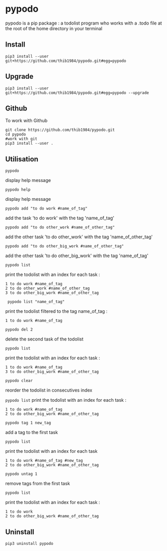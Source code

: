 # pypodo

pypodo is a pip package : a todolist program who works with a .todo file at the root of the home directory in your terminal

## Install

```
pip3 install --user git+https://github.com/thib1984/pypodo.git#egg=pypodo
```

## Upgrade

```
pip3 install --user git+https://github.com/thib1984/pypodo.git#egg=pypodo --upgrade
```

## Github

To work with Github
```
git clone https://github.com/thib1984/pypodo.git
cd pypodo
#work with git
pip3 install --user .
```

## Utilisation

``pypodo`` 

display help message

``pypodo help``

display help message

``pypodo add "to do work #name_of_tag"``

add the task 'to do work' with the tag 'name_of_tag'

``pypodo add "to do other_work #name_of_other_tag"``

add the other task 'to do other_work' with the tag 'name_of_other_tag'

``pypodo add "to do other_big_work #name_of_other_tag"``

add the other task 'to do other_big_work' with the tag 'name_of_tag'


``pypodo list`` 

print the todolist with an index for each task :

```
1 to do work #name_of_tag
2 to do other_work #name_of_other_tag
3 to do other_big_work #name_of_other_tag
```


`` pypodo list "name_of_tag"``

print the todolist filtered to the tag name_of_tag :

```
1 to do work #name_of_tag
```

``pypodo del 2`` 

delete the second task of the todolist

``pypodo list``


print the todolist with an index for each task : 

```
1 to do work #name_of_tag
3 to do other_big_work #name_of_other_tag
```


``pypodo clear``

reorder the todolist in consecutives index


``pypodo list``
print the todolist with an index for each task :

```
1 to do work #name_of_tag
2 to do other_big_work #name_of_other_tag
```

``pypodo tag 1 new_tag``

add a tag to the first task

``pypodo list``

print the todolist with an index for each task

```
1 to do work #name_of_tag #new_tag
2 to do other_big_work #name_of_other_tag
```

``pypodo untag 1``

remove tags from the first task

``pypodo list``

print the todolist with an index for each task :

```
1 to do work
2 to do other_big_work #name_of_other_tag
```

## Uninstall

```
pip3 uninstall pypodo
```

